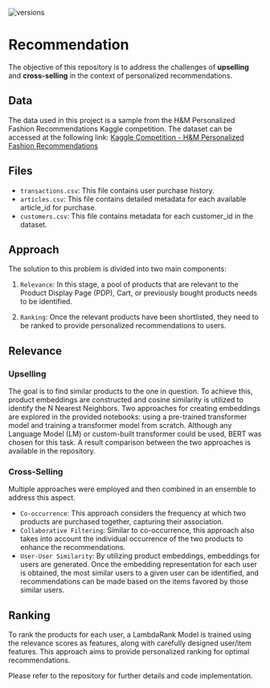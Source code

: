 ![versions](https://img.shields.io/badge/python-3.above-blue.svg)
# Recommendation

The objective of this repository is to address the challenges of **upselling** and **cross-selling** in the context of personalized recommendations.

## Data

The data used in this project is a sample from the H&M Personalized Fashion Recommendations Kaggle competition. The dataset can be accessed at the following link: [Kaggle Competition - H&M Personalized Fashion Recommendations](https://www.kaggle.com/competitions/h-and-m-personalized-fashion-recommendations/data)

## Files

* `transactions.csv`: This file contains user purchase history.
* `articles.csv`: This file contains detailed metadata for each available article_id for purchase.
* `customers.csv`: This file contains metadata for each customer_id in the dataset.

## Approach

The solution to this problem is divided into two main components:

1. `Relevance`: In this stage, a pool of products that are relevant to the Product Display Page (PDP), Cart, or previously bought products needs to be identified.

2. `Ranking`: Once the relevant products have been shortlisted, they need to be ranked to provide personalized recommendations to users.

## Relevance

### Upselling 
The goal is to find similar products to the one in question. To achieve this, product embeddings are constructed and cosine similarity is utilized to identify the N Nearest Neighbors. Two approaches for creating embeddings are explored in the provided notebooks: using a pre-trained transformer model and training a transformer model from scratch. Although any Language Model (LM) or custom-built transformer could be used, BERT was chosen for this task. A result comparison between the two approaches is available in the repository.

### Cross-Selling
Multiple approaches were employed and then combined in an ensemble to address this aspect.

- `Co-occurrence`: This approach considers the frequency at which two products are purchased together, capturing their association.
- `Collaborative Filtering`: Similar to co-occurrence, this approach also takes into account the individual occurrence of the two products to enhance the recommendations.
- `User-User Similarity`: By utilizing product embeddings, embeddings for users are generated. Once the embedding representation for each user is obtained, the most similar users to a given user can be identified, and recommendations can be made based on the items favored by those similar users.

## Ranking

To rank the products for each user, a LambdaRank Model is trained using the relevance scores as features, along with carefully designed user/item features. This approach aims to provide personalized ranking for optimal recommendations.

Please refer to the repository for further details and code implementation.